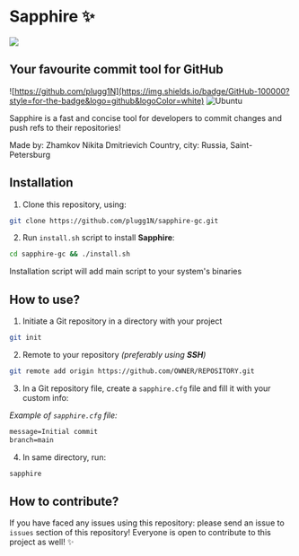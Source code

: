 # Sapphire ✨


![](https://github.com/plugg1N/sapphire-gc/refs/show.gif)


## Your favourite commit tool for GitHub

![https://github.com/plugg1N](https://img.shields.io/badge/GitHub-100000?style=for-the-badge&logo=github&logoColor=white)
![Ubuntu](https://img.shields.io/badge/Ubuntu-E95420?style=for-the-badge&logo=ubuntu&logoColor=white)

Sapphire is a fast and concise tool for developers to commit changes and push refs to
their repositories!

Made by: Zhamkov Nikita Dmitrievich
Country, city: Russia, Saint-Petersburg

## Installation

1. Clone this repository, using:
```bash
git clone https://github.com/plugg1N/sapphire-gc.git
```

2. Run `install.sh` script to install **Sapphire**:

```bash
cd sapphire-gc && ./install.sh
```
Installation script will add main script to your system's binaries

## How to use?
1. Initiate a Git repository in a directory with your project
```bash
git init
```

2. Remote to your repository *(preferably using **SSH**)*
```bash
git remote add origin https://github.com/OWNER/REPOSITORY.git
```

3. In a Git repository file, create a `sapphire.cfg` file and fill it
with your custom info:

*Example of `sapphire.cfg` file:*
```txt
message=Initial commit
branch=main
```

4. In same directory, run:
```bash
sapphire
```

## How to contribute?

If you have faced any issues using this repository: please send an issue to `issues` section of this repository!
Everyone is open to contribute to this project as well! ✨




